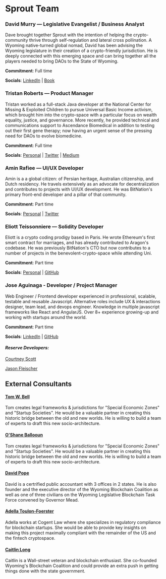 # Sprout Team

### David Murry —  Legislative Evangelist / Business Analyst

Dave brought together Sprout with the intention of helping the crypto-community thrive through self-regulation and lateral cross pollination. A Wyoming native-turned global nomad, David has been advising the Wyoming legislature in their creation of a crypto-friendly jurisdiction. He is deeply connected with this emerging space and can bring together all the players needed to bring DAOs to the State of Wyoming. 

**Commitment**: Full time

**Socials**: [LinkedIn](https://www.linkedin.com/in/david-murry-79512213/) | [Book](https://www.amazon.com/BLOCKCHAIN-DISRUPTION-DECENTRALIZED-DISTRIBUTED-EXPANDS-ebook/dp/B077H566GK)

### Tristan Roberts — Product Manager 

Tristan worked as a full-stack Java developer at the National Center for Missing & Exploited Children to pursue Universal Basic Income activism, which brought him into the crypto-space with a particular focus on wealth equality, justice, and governance. More recently, he provided technical and communications support to Ascendance Biomedical in addition to testing out their first gene therapy; now having an urgent sense of the pressing need for DAOs to evolve biomedicine.

**Commitment**: Full time

**Socials**: [Personal](http://aitheric.com) | [Twitter](https://twitter.com/aitherick) | [Medium](https://medium.com/@aitheric)

### Amin Rafiee — UI/UX Developer

Amin is a a global citizen: of Persian heritage, Australian citizenship, and Dutch residency. He travels extensively as an advocate for decentralization and contributes to projects with UI/UX development. He was BitNation's primary front-end developer and a pillar of that community. 

**Commitment**: Part time

**Socials**: [Personal](http://arafiee.com) | [Twitter](https://twitter.com/ev0k3d)

### Eliott Teissonniere  — Solidity Developer

Eliott is a crypto coding prodigy based in Paris. He wrote Ethereum's first smart contract for marriages, and has already contributed to Aragon's codebase. He was previously BitNation's CTO but now contributes to a number of projects in the benevolent-crypto-space while attending Uni. 

**Commitment**: Part time

**Socials**: [Personal](https://eliott.teissonniere.org/) | [GitHub](https://github.com/DeveloppSoft) 

### Jose Aguinaga - Developer / Project Manager

Web Engineer / Frontend developer experienced in professional, scalable, testable and reusable Javascript. Alternative roles include UX & interactions designer, team lead, and devops engineer. Knowledge in multiple javascript frameworks like React and AngularJS.  Over 8+ experience growing-up and working with startups around the world.

**Commitment**: Part time

**Socials**: [LinkedIn](https://www.linkedin.com/in/jjperezaguinaga/) | [GitHub](https://github.com/jjperezaguinaga)

#### *Reserve Developers:*

[Courtney Scott](http://scottworks.io)

[Jason Fleischer](https://github.com/jrjflei)


## External Consultants


#### [Tom W. Bell](http://www.tomwbell.com/)

Tom creates legal frameworks & jurisdictions for "Special Economic Zones" and "Startup Societies". He would be a valuable partner in creating this historic bridge between the old and new worlds. He is willing to build a team of experts to draft this new socio-architecture. 

#### [O'Shane Ballooun](http://www.ballounlaw.com/)

Tom creates legal frameworks & jurisdictions for "Special Economic Zones" and "Startup Societies". He would be a valuable partner in creating this historic bridge between the old and new worlds. He is willing to build a team of experts to draft this new socio-architecture. 

#### [David Pope](http://www.davidapope.com/) 

David is a certrified public accountant with 3 offices in 2 states. He is also founder and the executive director of the  Wyoming Blockchain Coalition as well as one of three civilians on the Wyoming Legislative Blockchain Task Force convened by Governor Mead. 


#### [Adella Toulon-Foerster](https://www.linkedin.com/in/adellatoulon)

Adella works at Cogent Law where she specializes in regulatory compliance for blockchain startups. She would be able to provide key insights on making this project maximally compliant with the remainder of the US and the fintech cryptospace.  

#### [Caitlin Long](https://caitlin-long.com/)

Caitlin is a Wall-street veteran and blockchain enthusiast. She co-founded Wyoming's Blockchain Coalition and could provide an extra push in getting things done with the state government. 

